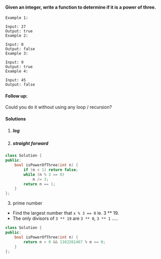 #### Given an integer, write a function to determine if it is a power of three.

```
Example 1:

Input: 27
Output: true
Example 2:

Input: 0
Output: false
Example 3:

Input: 9
Output: true
Example 4:

Input: 45
Output: false
```

#### Follow up:
Could you do it without using any loop / recursion?


#### Solutions

1. ##### log


2. ##### straight forward

```c++
class Solution {
public:
    bool isPowerOfThree(int n) {
        if (n < 1) return false;
        while (n % 3 == 0)
            n /= 3;
        return n == 1;
    }
};
```

3. prime number

- Find the largest number that `x % 3 == 0`  ie. 3 ** 19.
- The only divisors of `3 ** 19` are `3 ** 0`, `3 ** 1` .....

```c++
class Solution {
public:
    bool isPowerOfThree(int n) {
        return n > 0 && 1162261467 % n == 0;
    }
};
```